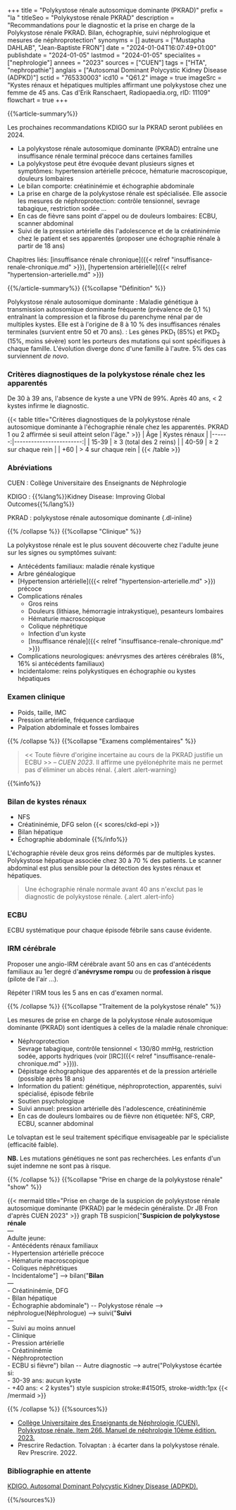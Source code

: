 +++
title = "Polykystose rénale autosomique dominante (PKRAD)"
prefix = "la "
titleSeo = "Polykystose rénale PKRAD"
description = "Recommandations pour le diagnostic et la prise en charge de la Polykystose rénale PKRAD. Bilan, échographie, suivi néphrologique et mesures de néphroprotection"
synonyms = []
auteurs = ["Mustapha DAHLAB", "Jean-Baptiste FRON"]
date = "2024-01-04T16:07:49+01:00"
publishdate = "2024-01-05"
lastmod = "2024-01-05"
specialites = ["nephrologie"]
annees = "2023"
sources = ["CUEN"]
tags = ["HTA", "nephropathie"]
anglais = ["Autosomal Dominant Polycystic Kidney Disease (ADPKD)"]
sctid = "765330003"
icd10 = "Q61.2"
image = true
imageSrc = "Kystes rénaux et hépatiques multiples affirmant une polykystose chez une femme de 45 ans. Cas d'Erik Ranschaert, Radiopaedia.org, rID: 11109"
flowchart = true
+++

{{%article-summary%}}

Les prochaines recommandations KDIGO sur la PKRAD seront publiées en 2024.

- La polykystose rénale autosomique dominante (PKRAD) entraîne une insuffisance rénale terminal précoce dans certaines familles
- La polykystose peut être évoquée devant plusieurs signes et symptômes: hypertension artérielle précoce, hématurie macroscopique, douleurs lombaires
- Le bilan comporte: créatininémie et échographie abdominale
- La prise en charge de la polykystose rénale est spécialisée. Elle associe les mesures de néphroprotection: contrôle tensionnel, sevrage tabagique, restriction sodée ...
- En cas de fièvre sans point d'appel ou de douleurs lombaires: ECBU, scanner abdominal
- Suivi de la pression artérielle dès l'adolescence et de la créatininémie chez le patient et ses apparentés (proposer une échographie rénale à partir de 18 ans)

Chapitres liés: [insuffisance rénale chronique]({{< relref "insuffisance-renale-chronique.md" >}}), [hypertension artérielle]({{< relref "hypertension-arterielle.md" >}})

{{%/article-summary%}}
{{%collapse "Définition" %}}

Polykystose rénale autosomique dominante
: Maladie génétique à transmission autosomique dominante fréquente (prévalence de 0,1 %) entraînant la compression et la fibrose du parenchyme rénal par de multiples kystes. Elle est à l'origine de 8 à 10 % des insuffisances rénales terminales (survient entre 50 et 70 ans).
: Les gènes PKD<sub>1</sub> (85%) et PKD<sub>2</sub> (15%, moins sévère) sont les porteurs des mutations qui sont spécifiques à chaque famille. L'évolution diverge donc d'une famille à l'autre. 5% des cas surviennent *de novo*.

### Critères diagnostiques de la polykystose rénale chez les apparentés

De 30 à 39 ans, l'absence de kyste a une VPN de 99%. Après 40 ans, < 2 kystes infirme le diagnostic.

{{< table title="Critères diagnostiques de la polykystose rénale autosomique dominante à l'échographie rénale chez les apparentés. PKRAD 1 ou 2 affirmée si seuil atteint selon l'âge." >}}
|   Âge |           Kystes rénaux |
|------:|------------------------:|
| 15-39 | ≥ 3 (total des 2 reins) |
| 40-59 |     ≥ 2 sur chaque rein |
|   +60 |     > 4 sur chaque rein |
{{< /table >}}

### Abréviations

CUEN
: Collège Universitaire des Enseignants de Néphrologie

KDIGO
: {{%lang%}}Kidney Disease: Improving Global Outcomes{{%/lang%}}

PKRAD
: polykystose rénale autosomique dominante
{.dl-inline}

{{% /collapse %}}
{{%collapse "Clinique" %}}

La polykystose rénale est le plus souvent découverte chez l'adulte jeune sur les signes ou symptômes suivant:

- Antécédents familiaux: maladie rénale kystique
- Arbre généalogique
- [Hypertension artérielle]({{< relref "hypertension-arterielle.md" >}}) précoce
- Complications rénales
  - Gros reins
  - Douleurs (lithiase, hémorragie intrakystique), pesanteurs lombaires
  - Hématurie macroscopique
  - Colique néphrétique
  - Infection d'un kyste
  - [Insuffisance rénale]({{< relref "insuffisance-renale-chronique.md" >}})
- Complications neurologiques: anévrysmes des artères cérébrales (8%, 16% si antécédents familiaux)
- Incidentalome: reins polykystiques en échographie ou kystes hépatiques

### Examen clinique

- Poids, taille, IMC
- Pression artérielle, fréquence cardiaque
- Palpation abdominale et fosses lombaires

{{% /collapse %}}
{{%collapse "Examens complémentaires" %}}

> << Toute fièvre d'origine incertaine au cours de la PKRAD justifie un ECBU >> – *CUEN 2023*. Il affirme une pyélonéphrite mais ne permet pas d'éliminer un abcès rénal.
{.alert .alert-warning}

{{%info%}}

### Bilan de kystes rénaux

- NFS
- Créatininémie, DFG selon {{< scores/ckd-epi >}}
- Bilan hépatique
- Échographie abdominale
{{%/info%}}

L'échographie révèle deux gros reins déformés par de multiples kystes. Polykystose hépatique associée chez 30 à 70 % des patients. Le scanner abdominal est plus sensible pour la détection des kystes rénaux et hépatiques.

> Une échographie rénale normale avant 40 ans n'exclut pas le diagnostic de polykystose rénale.
{.alert .alert-info}

### ECBU

ECBU systématique pour chaque épisode fébrile sans cause évidente.

### IRM cérébrale

Proposer une angio-IRM cérébrale avant 50 ans en cas d'antécédents familiaux au 1er degré d'**anévrysme rompu** ou de **profession à risque** (pilote de l'air ...).

Répéter l'IRM tous les 5 ans en cas d'examen normal.

{{% /collapse %}}
{{%collapse "Traitement de la polykystose rénale" %}}

Les mesures de prise en charge de la polykystose rénale autosomique dominante (PKRAD) sont identiques à celles de la maladie rénale chronique:

- Néphroprotection  
  Sevrage tabagique, contrôle tensionnel < 130/80 mmHg, restriction sodée, apports hydriques (voir [IRC]({{< relref "insuffisance-renale-chronique.md" >}})).
- Dépistage échographique des apparentés et de la pression artérielle (possible après 18 ans)
- Information du patient: génétique, néphroprotection, apparentés, suivi spécialisé, épisode fébrile
- Soutien psychologique
- Suivi annuel: pression artérielle dès l'adolescence, créatininémie
- En cas de douleurs lombaires ou de fièvre non étiquetée: NFS, CRP, ECBU, scanner abdominal

Le tolvaptan est le seul traitement spécifique envisageable par le spécialiste (efficacité faible).

**NB.** Les mutations génétiques ne sont pas recherchées. Les enfants d'un sujet indemne ne sont pas à risque.

{{% /collapse %}}
{{%collapse "Prise en charge de la polykystose rénale" "show" %}}

{{< mermaid title="Prise en charge de la suspicion de polykystose rénale autosomique dominante (PKRAD) par le médecin généraliste. Dr JB Fron d'après CUEN 2023" >}}
graph TB
  suspicion["<b>Suspicion de polykystose rénale</b><br>—<br>Adulte jeune:<br>- Antécédents rénaux familiaux<br>- Hypertension artérielle précoce<br>- Hématurie macroscopique<br>- Coliques néphrétiques<br>- Incidentalome"] --> bilan("<b>Bilan</b><br>—<br>- Créatininémie, DFG<br>- Bilan hépatique<br>- Échographie abdominale") -- Polykystose rénale --> néphrologue(Néphrologue) --> suivi("<b>Suivi</b><br>—<br>- Suivi au moins annuel<br>- Clinique<br>- Pression artérielle<br>- Créatininémie<br>- Néphroprotection<br>- ECBU si fièvre")
    bilan -- Autre diagnostic --> autre("Polykystose écartée si:<br>- 30-39 ans: aucun kyste<br>- +40 ans: < 2 kystes")
  style suspicion stroke:#4150f5, stroke-width:1px
{{< /mermaid >}}

{{% /collapse %}}
{{%sources%}}

- [Collège Universitaire des Enseignants de Néphrologie (CUEN). Polykystose rénale. Item 266. Manuel de néphrologie 10ème édition. 2023.](https://cuen.fr/manuel3/spip.php?article74)
- Prescrire Redaction. Tolvaptan : à écarter dans la polykystose rénale. Rev Prescrire. 2022.

### Bibliographie en attente

[KDIGO. Autosomal Dominant Polycystic Kidney Disease (ADPKD).](https://kdigo.org/guidelines/autosomal-dominant-polycystic-kidney-disease-adpkd/)

{{%/sources%}}
